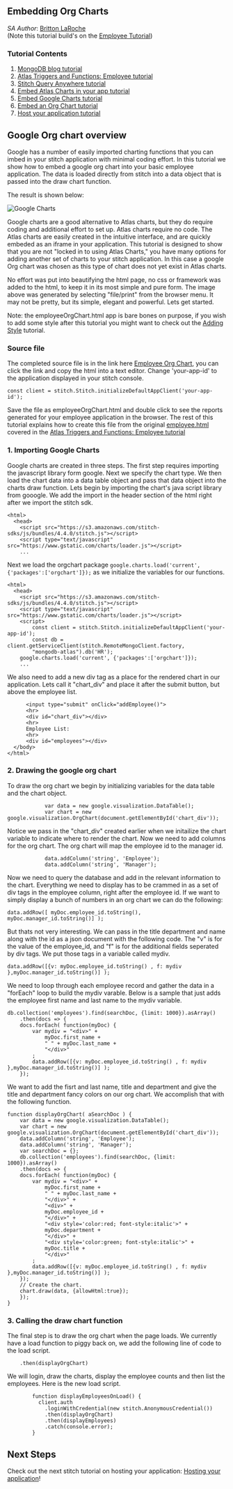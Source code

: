 ## Embedding Org Charts
_SA Author_: [Britton LaRoche](mailto:britton.laroche@mongodb.com)   
(Note this tutorial build's on the [Employee Tutorial](../employee))

### Tutorial Contents 
1. [MongoDB blog tutorial](https://docs.mongodb.com/stitch/tutorials/blog-overview/)
2. [Atlas Triggers and Functions: Employee tutorial](https://github.com/brittonlaroche/MongoDB-Demos/edit/master/Stitch/employee/)
3. [Stitch Query Anywhere tutorial](https://github.com/brittonlaroche/MongoDB-Demos/edit/master/Stitch/rest)
4. [Embed Atlas Charts in your app tutorial](https://github.com/brittonlaroche/MongoDB-Demos/edit/master/Stitch/charts)
5. [Embed Google Charts tutorial](https://github.com/brittonlaroche/MongoDB-Demos/edit/master/Stitch/charts-google) 
6. [Embed an Org Chart tutorial](https://github.com/brittonlaroche/MongoDB-Demos/edit/master/Stitch/charts-org) 
7. [Host your application tutorial](https://github.com/brittonlaroche/MongoDB-Demos/edit/master/Stitch/hosting) 

## Google Org chart overview
Google has a number of easily imported charting functions that you can imbed in your stitch application with minimal coding effort. In this tutorial we show how to embed a google org chart into your basic employee application. The data is loaded directly from stitch into a data object that is passed into the draw chart function.

The result is shown below:      

![Google Charts](img/orgChart.jpg "Google Org Chart")   

Google charts are a good alternative to Atlas charts, but they do require coding and additional effort to set up.  Atlas charts require no code. The Atlas charts are easily created in the intuitive interface, and are quickly embeded as an iframe in your application.  This tutorial is designed to show that you are not "locked in to using Atlas Charts," you have many options for adding another set of charts to your stitch application. In this case a google Org chart was chosen as this type of chart does not yet exist in Atlas charts.

No effort was put into beautifying the html page, no css or framework was added to the html, to keep it in its most simple and pure form. The image above was generated by selecting "file/print" from the browser menu. It may not be pretty, but its simple, elegant and powerful.  Lets get started.  

Note: the employeeOrgChart.html app is bare bones on purpose, if you wish to add some style after this tutorial you might want to check out the [Adding Style](../style) tutorial.

### Source file
The completed source file is in the link here [Employee Org Chart](employeeOrgChart.html), you can click the link and copy the html into a text editor.  Change 'your-app-id' to the application displayed in your stitch console.  

```
const client = stitch.Stitch.initializeDefaultAppClient('your-app-id');
```

Save the file as employeeOrgChart.html and double click to see the reports generated for your employee application in the browser.  The rest of this tutorial explains how to create this file from the original [employee.html](../employee/employee.html) covered in the [Atlas Triggers and Functions: Employee tutorial](https://github.com/brittonlaroche/MongoDB-Demos/edit/master/Stitch/employee/)

### 1. Importing Google Charts
Google charts are created in three steps.  The first step requires importing the javascript library form google.  Next we specify the chart type.  We then load the chart data into a data table object and pass that data object into the charts draw function. Lets begin by importing the chart's java script library from gooogle.  We add the import in the header section of the html right after we import the stitch sdk.

```
<html>
  <head>
    <script src="https://s3.amazonaws.com/stitch-sdks/js/bundles/4.4.0/stitch.js"></script>
    <script type="text/javascript" src="https://www.gstatic.com/charts/loader.js"></script>
    ...
```

Next we load the orgchart package ```google.charts.load('current', {'packages':['orgchart']});``` as we initialize the variables for our functions.

```
<html>
  <head>
    <script src="https://s3.amazonaws.com/stitch-sdks/js/bundles/4.4.0/stitch.js"></script>
    <script type="text/javascript" src="https://www.gstatic.com/charts/loader.js"></script>
    <script>
        const client = stitch.Stitch.initializeDefaultAppClient('your-app-id');
        const db = client.getServiceClient(stitch.RemoteMongoClient.factory,
        "mongodb-atlas").db('HR');
	google.charts.load('current', {'packages':['orgchart']});
	...
```

We also need to add a new div tag as a place for the rendered chart in our application.   Lets call it "chart_div" and place it after the submit button, but above the employee list.

```
      <input type="submit" onClick="addEmployee()">
      <hr>
	  <div id="chart_div"></div>
      <hr>
      Employee List:
      <hr>
	  <div id="employees"></div>
  </body>
</html>

```

### 2. Drawing the google org chart
To draw the org chart we begin by initializing variables for the data table and the chart object.

```
            var data = new google.visualization.DataTable();
            var chart = new google.visualization.OrgChart(document.getElementById('chart_div'));
```

Notice we pass in the "chart_div" created earlier when we initailize the chart variable to indicate where to render the chart.  Now we need to add columns for the org chart.  The org chart will map the employee id to the manager id.

```
            data.addColumn('string', 'Employee');
            data.addColumn('string', 'Manager');
```

Now we need to query the database and add in the relevant information to the chart.  Everything we need to display has to be crammed in as a set of div tags in the employee column, right after the employee id.  If we want to simply display a bunch of numbers in an org chart we can do the following:

```
data.addRow([ myDoc.employee_id.toString(), myDoc.manager_id.toString()] );
```
But thats not very interesting.  We can pass in the title department and name along with the id as a json document with the following code. The "v" is for the value of the employee_id, and "f" is for the additional fields seperated by div tags.  We put those tags in a variable called mydiv.

```
data.addRow([{v: myDoc.employee_id.toString() , f: mydiv },myDoc.manager_id.toString()] );
```

We need to loop through each employee record and gather the data in a "forEach" loop to build the mydiv varable.  Below is a sample that just adds the employee first name and last name to the mydiv variable.

```
db.collection('employees').find(searchDoc, {limit: 1000}).asArray()
    .then(docs => {
	docs.forEach( function(myDoc) {
		var mydiv = "<div>" +
		    myDoc.first_name +
		    " " + myDoc.last_name +
		    "</div>"
		;
		data.addRow([{v: myDoc.employee_id.toString() , f: mydiv },myDoc.manager_id.toString()] );
	});
```   

We want to add the fisrt and last name, title and department and give the title and department fancy colors on our org chart.  We accomplish that with the following function.   

```
function displayOrgChart( aSearchDoc ) {
    var data = new google.visualization.DataTable();
    var chart = new google.visualization.OrgChart(document.getElementById('chart_div'));
    data.addColumn('string', 'Employee');
    data.addColumn('string', 'Manager');
    var searchDoc = {};
    db.collection('employees').find(searchDoc, {limit: 1000}).asArray()
    .then(docs => {
	docs.forEach( function(myDoc) {
		var mydiv = "<div>" +
		    myDoc.first_name +
		    " " + myDoc.last_name +
		    "</div>" +
		    "<div>" +
		    myDoc.employee_id +
		    "</div>" +
		    "<div style='color:red; font-style:italic'>" +
		    myDoc.department +
		    "</div>" +
		    "<div style='color:green; font-style:italic'>" +
		    myDoc.title +
		    "</div>"
		;
		data.addRow([{v: myDoc.employee_id.toString() , f: mydiv },myDoc.manager_id.toString()] );
	});
	// Create the chart.
	chart.draw(data, {allowHtml:true});
    });
}
```
### 3. Calling the draw chart function
The final step is to draw the org chart when the page loads.  We currently have a load function to piggy back on, we add the following line of code to the load script. 

```
	.then(displayOrgChart)
```

We will login, draw the charts, display the employee counts and then list the employees.  Here is the new load script.

```
        function displayEmployeesOnLoad() {
          client.auth
            .loginWithCredential(new stitch.AnonymousCredential())
            .then(displayOrgChart)
            .then(displayEmployees)
            .catch(console.error);
        }
```

## Next Steps
Check out the next stitch tutorial on hosting your application: [Hosting your application](../hosting)!
